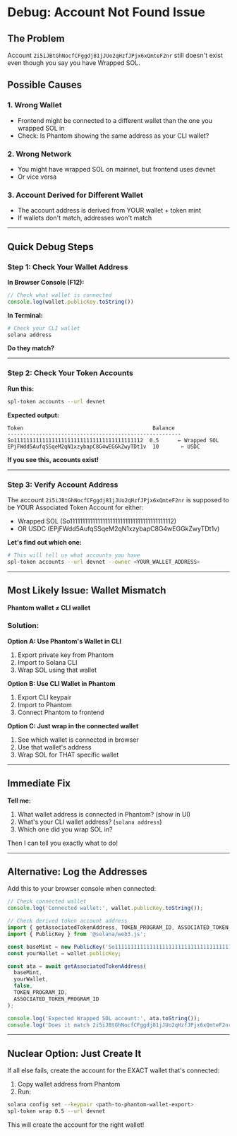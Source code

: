 # Debug: Account Not Found Issue

## The Problem

Account `2i5iJBtGhNocfCFggdj81jJUo2qHzfJPjx6xQmteF2nr` still doesn't exist even though you say you have Wrapped SOL.

## Possible Causes

### 1. Wrong Wallet
- Frontend might be connected to a different wallet than the one you wrapped SOL in
- Check: Is Phantom showing the same address as your CLI wallet?

### 2. Wrong Network
- You might have wrapped SOL on mainnet, but frontend uses devnet
- Or vice versa

### 3. Account Derived for Different Wallet
- The account address is derived from YOUR wallet + token mint
- If wallets don't match, addresses won't match

---

## Quick Debug Steps

### Step 1: Check Your Wallet Address

**In Browser Console (F12):**
```javascript
// Check what wallet is connected
console.log(wallet.publicKey.toString())
```

**In Terminal:**
```bash
# Check your CLI wallet
solana address
```

**Do they match?**

---

### Step 2: Check Your Token Accounts

**Run this:**
```bash
spl-token accounts --url devnet
```

**Expected output:**
```
Token                                         Balance
-------------------------------------------------------
So11111111111111111111111111111111111111112  0.5      ← Wrapped SOL
EPjFWdd5AufqSSqeM2qN1xzybapC8G4wEGGkZwyTDt1v  10       ← USDC
```

**If you see this, accounts exist!**

---

### Step 3: Verify Account Address

The account `2i5iJBtGhNocfCFggdj81jJUo2qHzfJPjx6xQmteF2nr` is supposed to be YOUR Associated Token Account for either:
- Wrapped SOL (So11111111111111111111111111111111111111112)
- OR USDC (EPjFWdd5AufqSSqeM2qN1xzybapC8G4wEGGkZwyTDt1v)

**Let's find out which one:**

```bash
# This will tell us what accounts you have
spl-token accounts --url devnet --owner <YOUR_WALLET_ADDRESS>
```

---

## Most Likely Issue: Wallet Mismatch

**Phantom wallet ≠ CLI wallet**

### Solution:

**Option A: Use Phantom's Wallet in CLI**
1. Export private key from Phantom
2. Import to Solana CLI
3. Wrap SOL using that wallet

**Option B: Use CLI Wallet in Phantom**
1. Export CLI keypair
2. Import to Phantom
3. Connect Phantom to frontend

**Option C: Just wrap in the connected wallet**
1. See which wallet is connected in browser
2. Use that wallet's address
3. Wrap SOL for THAT specific wallet

---

## Immediate Fix

**Tell me:**
1. What wallet address is connected in Phantom? (show in UI)
2. What's your CLI wallet address? (`solana address`)
3. Which one did you wrap SOL in?

Then I can tell you exactly what to do!

---

## Alternative: Log the Addresses

Add this to your browser console when connected:

```javascript
// Check connected wallet
console.log('Connected wallet:', wallet.publicKey.toString());

// Check derived token account address
import { getAssociatedTokenAddress, TOKEN_PROGRAM_ID, ASSOCIATED_TOKEN_PROGRAM_ID } from '@solana/spl-token';
import { PublicKey } from '@solana/web3.js';

const baseMint = new PublicKey('So11111111111111111111111111111111111111112');
const yourWallet = wallet.publicKey;

const ata = await getAssociatedTokenAddress(
  baseMint,
  yourWallet,
  false,
  TOKEN_PROGRAM_ID,
  ASSOCIATED_TOKEN_PROGRAM_ID
);

console.log('Expected Wrapped SOL account:', ata.toString());
console.log('Does it match 2i5iJBtGhNocfCFggdj81jJUo2qHzfJPjx6xQmteF2nr?');
```

---

## Nuclear Option: Just Create It

If all else fails, create the account for the EXACT wallet that's connected:

1. Copy wallet address from Phantom
2. Run:
```bash
solana config set --keypair <path-to-phantom-wallet-export>
spl-token wrap 0.5 --url devnet
```

This will create the account for the right wallet!

